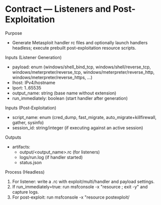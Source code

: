 # Contract — Listeners and Post-Exploitation

Purpose
- Generate Metasploit handler rc files and optionally launch handlers headless; execute prebuilt post-exploitation resource scripts.

Inputs (Listener Generation)
- payload: enum (windows/shell_bind_tcp, windows/shell/reverse_tcp, windows/meterpreter/reverse_tcp, windows/meterpreter/reverse_http, windows/meterpreter/reverse_https, ...)
- lhost: IPv4/hostname
- lport: 1..65535
- output_name: string (base name without extension)
- run_immediately: boolean (start handler after generation)

Inputs (Post-Exploitation)
- script_name: enum (cred_dump, fast_migrate, auto_migrate+killfirewall, gather, sysinfo)
- session_id: string/integer (if executing against an active session)

Outputs
- artifacts:
  - output/<output_name>.rc (for listeners)
  - logs/run.log (if handler started)
  - status.json

Process (Headless)
1) For listener: write a .rc with exploit/multi/handler and payload settings.
2) If run_immediately=true: run msfconsole -x "resource <rc>; exit -y" and capture logs.
3) For post-exploit: run msfconsole -x "resource postexploit/<script>.rc; sessions -i <id>; exit -y" (flow varies by script) and capture logs.

Preconditions
- msfconsole available

Failure Cases
- Invalid payload or port
- msfconsole execution failure
- No such session id (post-exploit)

Security Notes
- Handlers bind/listen on network interfaces; ensure lab isolation before running.